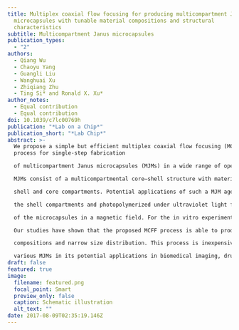 ```yaml
---
title: Multiplex coaxial flow focusing for producing multicompartment Janus
  microcapsules with tunable material compositions and structural
  characteristics
subtitle: Multicompartment Janus microcapsules
publication_types:
  - "2"
authors:
  - Qiang Wu
  - Chaoyu Yang
  - Guangli Liu
  - Wanghuai Xu
  - Zhiqiang Zhu
  - Ting Si* and Ronald X. Xu*
author_notes:
  - Equal contribution
  - Equal contribution
doi: 10.1039/c7lc00769h
publication: "*Lab on a Chip*"
publication_short: "*Lab Chip*"
abstract: >-
  We propose a simple but efficient multiplex coaxial flow focusing (MCFF)
  process for single-step fabrication

  of multicompartment Janus microcapsules (MJMs) in a wide range of operating parameters. The produced

  MJMs consist of a multicompartmental core–shell structure with material compositions tunable in individual

  shell and core compartments. Potential applications of such a MJM agent are demonstrated in both benchtop and in vitro experiments. For the benchtop experiment, magnetic nanoparticles are loaded into one of

  the shell compartments and photopolymerized under ultraviolet light for controlled alignment and rotation

  of the microcapsules in a magnetic field. For the in vitro experiment, four different types of cells are encapsulated in the desired compartments of sodium alginate MJMs and co-cultured for seven days. By increasing the number of coaxial needles, we are also able to produce MJMs with three or more compartments.

  Our studies have shown that the proposed MCFF process is able to produce MJMs with desired material

  compositions and narrow size distribution. This process is inexpensive and scalable for mass production of

  various MJMs in its potential applications in biomedical imaging, drug delivery, and regenerative medicine
draft: false
featured: true
image:
  filename: featured.png
  focal_point: Smart
  preview_only: false
  caption: Schematic illustration
  alt_text: ""
date: 2017-08-09T02:35:19.146Z
---
```

